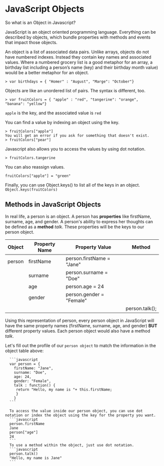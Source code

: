 # JavaScript Objects
So what is an Object in Javascript?

JavaScript is an object oriented programming language. Everything can be described by objects, which bundle properties with methods and events that impact those objects.

An object is a list of associated data pairs. Unlike arrays, objects do not have numbered indexes. Instead they contain key names and associated values. Where a numbered grocery list is a good metaphor for an array, a birthday list including a person’s name (key) and their birthday month value) would be a better metaphor for an object.

```
> var birthdays = { "Homer" : "August", "Marge": "October"}
```


Objects are like an unordered list of pairs. The syntax is different, too.

```
> var fruitColors = { "apple" : "red", "tangerine": "orange", "banana": "yellow"}
```
`apple` is the key, and the associated value is `red`


You can find a value by indexing an object using the key.
```
> fruitColors["apple"]
You will get an error if you ask for something that doesn't exist.
> fruitColors["pear"]
```
Javascript also allows you to access the values by using dot notation.

```
> fruitColors.tangerine
```

You can also reassign values.

`fruitColors["apple"] = "green"`

Finally, you can use Object.keys() to list all of the keys in an object.
`Object.keys(fruitColors)`


## Methods in JavaScript Objects
In real life, a person is an object. A person has **properties** like firstName, surname, age, and gender. A person's ability to express her thoughts can be defined as a **method** _talk_. These properties will be the keys to our person object.

Object  | Property Name        | Property Value                    | Method |
----------|---------------------------|-------------------------------------|-------------|
person | firstName                | person.firstName = "Jane" |
            | surname                 | person.surname = "Doe"    |
            | age                         | person.age = 24                 |
            | gender                    | person.gender = "Female" |
            |                                |                                            | person.talk();


Using this representation of person, every person object in JavaScript will have the same property names (firstName, surname, age, and gender) **BUT** different property values. Each person object would also have a method _talk_.

Let's fill out the profile of our `person object` to match the information in the object table above:

      ```javascript
      var person = {
        firstName: "Jane",
        surname: "Doe",
        age: 24,
        gender: "Female",
        talk : function() {
         return "Hello, my name is "+ this.firstName;
         }
        }
      ```

      To access the value inside our person object, you can use dot notation or index the object using the key for the property you want.
      ```javascript
      person.firstName
      Jane
      person["age"]
      24
      ```
      To use a method within the object, just use dot notation.
      ```javascript
      person.talk()
      "Hello, my name is Jane"
      ```
